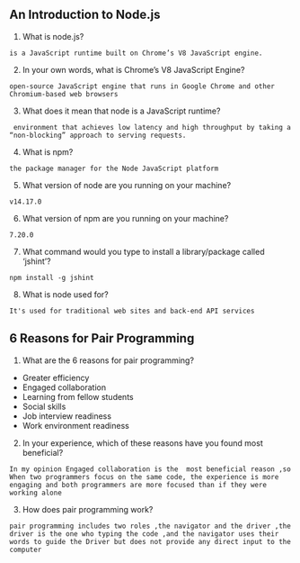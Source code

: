 ## An Introduction to Node.js 

1. What is node.js?

`is a JavaScript runtime built on Chrome’s V8 JavaScript engine.`

2. In your own words, what is Chrome’s V8 JavaScript Engine?

`open-source JavaScript engine that runs in Google Chrome and other Chromium-based web browsers`

3. What does it mean that node is a JavaScript runtime?

` environment that achieves low latency and high throughput by taking a “non-blocking” approach to serving requests.`

4. What is npm?

`the package manager for the Node JavaScript platform`

5. What version of node are you running on your machine?

`v14.17.0`

6. What version of npm are you running on your machine?

`7.20.0`

7. What command would you type to install a library/package called ‘jshint’?

`npm install -g jshint`

8. What is node used for?

`It's used for traditional web sites and back-end API services`


## 6 Reasons for Pair Programming

1. What are the 6 reasons for pair programming?

 - Greater efficiency
 - Engaged collaboration
 - Learning from fellow students
 - Social skills
 - Job interview readiness
 - Work environment readiness

2. In your experience, which of these reasons have you found most beneficial?
 
 `In my opinion Engaged collaboration is the  most beneficial reason ,so When two programmers focus on the same code, the experience is more engaging and both programmers are more focused than if they were working alone`

3. How does pair programming work?

`pair programming includes two roles ,the navigator and the driver ,the driver is the one who typing the code ,and the navigator uses their words to guide the Driver but does not provide any direct input to the computer `
